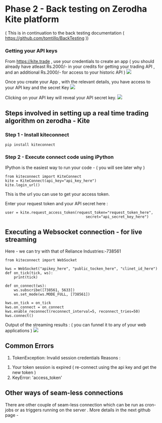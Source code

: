 # Phase 2 - Back testing on Zerodha Kite platform

( This is in continuation to the back testing documentation  ( https://github.com/tomtillo/BackTesting ))

### Getting your API keys
From https://kite.trade , use your credentials to create an app  ( you should already have atleast Rs.2000/- in your credits for getting your trading API , and an additional Rs.2000/- for access to your historic API )
![](https://github.com/tomtillo/Zerodha/blob/master/Create.JPG)

Once you create your App , with the relevant details, you have access to your API key and the secret Key 
![](https://github.com/tomtillo/Zerodha/blob/master/App_details.JPG)


Clicking on your API key will reveal your API secret key.
![](https://github.com/tomtillo/Zerodha/blob/master/api_key_1.JPG)


## Steps involved in setting up a real time trading algorithm on zerodha - Kite
###  Step 1 - Install kiteconnect
```
pip install kiteconnect
```
###  Step 2 - Execute connect code using iPython
IPython is the easiest way to run your code - ( you will see later why )

```
from kiteconnect import KiteConnect
kite = KiteConnect(api_key="api_key_here")
kite.login_url()
```
This is the url you can use to get your access token. 

Enter your request token and your API secret here :

```
user = kite.request_access_token(request_token="request_token_here",
                                     secret="api_secret_key_here")
```

## Executing a Websocket connection - for live streaming 
Here - we can try with that of Reliance Industries:-738561

```
from kiteconnect import WebSocket

kws = WebSocket("apikey_here", "public_tocken_here", "clinet_id_here")
def on_tick(tick, ws):
    print(tick)

def on_connect(ws):
    ws.subscribe([738561, 5633])
    ws.set_mode(ws.MODE_FULL, [738561])

kws.on_tick = on_tick
kws.on_connect = on_connect
kws.enable_reconnect(reconnect_interval=5, reconnect_tries=50)
kws.connect()

```
Output of the streaming results :  ( you can funnel it to any of your web applications )
![](https://github.com/tomtillo/Zerodha/blob/master/web_socket.JPG)

## Common Errors
1. TokenException: Invalid session credentials
Reasons : 
1) Your token session is expired  ( re-connect using the api key and get the new token )
2) KeyError: 'access_token'

## Other ways of seam-less connections

There are other couple of seam-less connection which can be run as cron-jobs or as triggers running on the server . More details in the next github page - 
